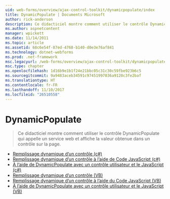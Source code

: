 ```yaml
---
uid: web-forms/overview/ajax-control-toolkit/dynamicpopulate/index
title: DynamicPopulate | Documents Microsoft
author: rick-anderson
description: Ce didacticiel montre comment utiliser le contrôle DynamicPopulate qui appelle un service web et affiche la valeur obtenue dans un contrôle sur la page.
ms.author: aspnetcontent
manager: wpickett
ms.date: 11/14/2011
ms.topic: article
ms.assetid: 68c6e54f-87ed-4768-b140-d0e3e76af841
ms.technology: dotnet-webforms
ms.prod: .net-framework
msc.legacyurl: /web-forms/overview/ajax-control-toolkit/dynamicpopulate
msc.type: chapter
ms.openlocfilehash: 1d16b9e1b1f24e21bbc05c31c30c59fbe923b6c5
ms.sourcegitcommit: 9a9483aceb34591c97451997036a9120c3fe2baf
ms.translationtype: HT
ms.contentlocale: fr-FR
ms.lasthandoff: 11/10/2017
ms.locfileid: "26510558"
---
```

<a name="dynamicpopulate"></a>DynamicPopulate
====================
> Ce didacticiel montre comment utiliser le contrôle DynamicPopulate qui appelle un service web et affiche la valeur obtenue dans un contrôle sur la page.


- [Remplissage dynamique d’un contrôle (c#)](dynamically-populating-a-control-cs.md)
- [Remplissage dynamique d’un contrôle à l’aide de Code JavaScript (c#)](dynamically-populating-a-control-using-javascript-code-cs.md)
- [À l’aide de DynamicPopulate avec un contrôle utilisateur et le JavaScript (c#)](using-dynamicpopulate-with-a-user-control-and-javascript-cs.md)
- [Remplissage dynamique d’un contrôle (VB)](dynamically-populating-a-control-vb.md)
- [Remplissage dynamique d’un contrôle à l’aide du Code JavaScript (VB)](dynamically-populating-a-control-using-javascript-code-vb.md)
- [À l’aide de DynamicPopulate avec un contrôle utilisateur et le JavaScript (VB)](using-dynamicpopulate-with-a-user-control-and-javascript-vb.md)
